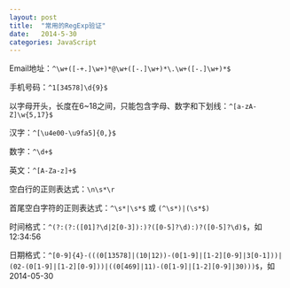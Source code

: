 ```yaml
---
layout: post
title:  "常用的RegExp验证"
date:   2014-5-30
categories: JavaScript
---
```


Email地址：`^\w+([-+.]\w+)*@\w+([-.]\w+)*\.\w+([-.]\w+)*$`

手机号码：`^1[34578]\d{9}$`

以字母开头，长度在6~18之间，只能包含字母、数字和下划线：`^[a-zA-Z]\w{5,17}$`

汉字：`^[\u4e00-\u9fa5]{0,}$`

数字：`^\d+$`

英文：`^[A-Za-z]+$`

空白行的正则表达式：`\n\s*\r`

首尾空白字符的正则表达式：`^\s*|\s*$` 或 `(^\s*)|(\s*$)`

时间格式：`^(?:(?:([01]?\d|2[0-3]):)?([0-5]?\d):)?([0-5]?\d)$`，如 12:34:56

日期格式：`^[0-9]{4}-(((0[13578]|(10|12))-(0[1-9]|[1-2][0-9]|3[0-1]))|(02-(0[1-9]|[1-2][0-9]))|((0[469]|11)-(0[1-9]|[1-2][0-9]|30)))$`，如 2014-05-30
